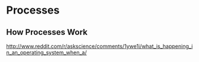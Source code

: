 # Processes

## How Processes Work

http://www.reddit.com/r/askscience/comments/1ywe1i/what_is_happening_in_an_operating_system_when_a/

<!-- TODO -->
